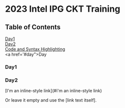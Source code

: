# 2023 Intel IPG CKT Training

## Table of Contents
[Day1](#day1)
<br>
[Day2](#day2)
<br>
<a href="#code">Code and Syntax Highlighting</a>
<br>
<a href='#day">Day</a>

### Day1


### Day2


         
         
         
         
[I'm an inline-style link](#i'm an inline-style link)


Or leave it empty and use the [link text itself].
